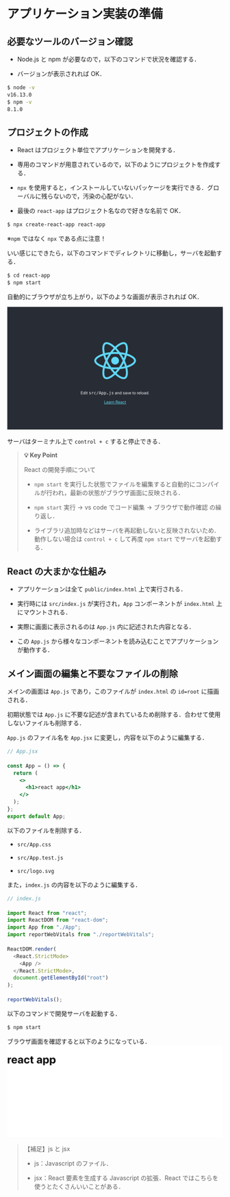 # アプリケーション実装の準備

## 必要なツールのバージョン確認

- Node.js と npm が必要なので，以下のコマンドで状況を確認する．

- バージョンが表示されれば OK．

```bash
$ node -v
v16.13.0
$ npm -v
8.1.0

```

## プロジェクトの作成

- React はプロジェクト単位でアプリケーションを開発する．

- 専用のコマンドが用意されているので，以下のようにプロジェクトを作成する．

- `npx` を使用すると，インストールしていないパッケージを実行できる．グローバルに残らないので，汚染の心配がない．

- 最後の `react-app` はプロジェクト名なので好きな名前で OK．

```bash
$ npx create-react-app react-app
```

※`npm` ではなく `npx` である点に注意！

いい感じにできたら，以下のコマンドでディレクトリに移動し，サーバを起動する．

```bash
$ cd react-app
$ npm start
```

自動的にブラウザが立ち上がり，以下のような画面が表示されれば OK．

![初期画面の画像](./img/firstview.png)

サーバはターミナル上で `control + c` すると停止できる．

> **💡 Key Point**
>
> React の開発手順について
>
> - `npm start` を実行した状態でファイルを編集すると自動的にコンパイルが行われ，最新の状態がブラウザ画面に反映される．
>
> - `npm start` 実行 -> vs code でコード編集 -> ブラウザで動作確認 の繰り返し．
>
> - ライブラリ追加時などはサーバを再起動しないと反映されないため．動作しない場合は `control + c` して再度 `npm start` でサーバを起動する．

## React の大まかな仕組み

- アプリケーションは全て `public/index.html` 上で実行される．

- 実行時には `src/index.js` が実行され，`App` コンポーネントが `index.html` 上にマウントされる．

- 実際に画面に表示されるのは `App.js` 内に記述された内容となる．

- この `App.js` から様々なコンポーネントを読み込むことでアプリケーションが動作する．

## メイン画面の編集と不要なファイルの削除

メインの画面は `App.js` であり，このファイルが `index.html` の `id=root` に描画される．

初期状態では `App.js` に不要な記述が含まれているため削除する．合わせて使用しないファイルも削除する．

`App.js` のファイル名を `App.jsx` に変更し，内容を以下のように編集する．

```jsx
// App.jsx

const App = () => {
  return (
    <>
      <h1>react app</h1>
    </>
  );
};
export default App;
```

以下のファイルを削除する．

- `src/App.css`

- `src/App.test.js`

- `src/logo.svg`

また，`index.js` の内容を以下のように編集する．

```js
// index.js

import React from "react";
import ReactDOM from "react-dom";
import App from "./App";
import reportWebVitals from "./reportWebVitals";

ReactDOM.render(
  <React.StrictMode>
    <App />
  </React.StrictMode>,
  document.getElementById("root")
);

reportWebVitals();
```

以下のコマンドで開発サーバを起動する．

```bash
$ npm start
```

ブラウザ画面を確認すると以下のようになっている．
![メイン画面1](./img/mainview01.png)

> 【補足】js と jsx
>
> - js：Javascript のファイル．
>
> - jsx：React 要素を生成する Javascript の拡張．React ではこちらを使うとたくさんいいことがある．
